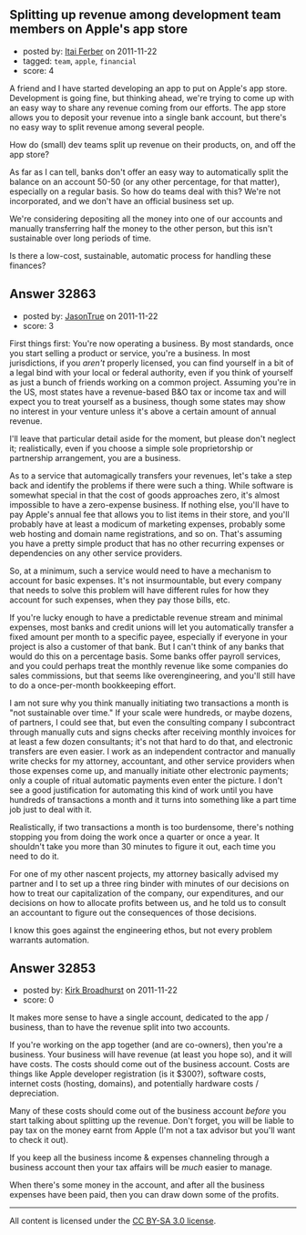 ## Splitting up revenue among development team members on Apple's app store

- posted by: [Itai Ferber](https://stackexchange.com/users/-1/14592-itai-ferber) on 2011-11-22
- tagged: `team`, `apple`, `financial`
- score: 4

A friend and I have started developing an app to put on Apple's app store. Development is going fine, but thinking ahead, we're trying to come up with an easy way to share any revenue coming from our efforts. The app store allows you to deposit your revenue into a single bank account, but there's no easy way to split revenue among several people.

How do (small) dev teams split up revenue on their products, on, and off the app store?

As far as I can tell, banks don't offer an easy way to automatically split the balance on an account 50-50 (or any other percentage, for that matter), especially on a regular basis. So how do teams deal with this? We're not incorporated, and we don't have an official business set up.

We're considering depositing all the money into one of our accounts and manually transferring half the money to the other person, but this isn't sustainable over long periods of time.

Is there a low-cost, sustainable, automatic process for handling these finances?


## Answer 32863

- posted by: [JasonTrue](https://stackexchange.com/users/-1/11289-jasontrue) on 2011-11-22
- score: 3

First things first: You're now operating a business. By most standards, once you start selling a product or service, you're a business. In most jurisdictions, if you _aren't_ properly licensed, you can find yourself in a bit of a legal bind with your local or federal authority, even if you think of yourself as just a bunch of friends working on a common project. Assuming you're in the US, most states have a revenue-based B&O tax or income tax and will expect you to treat yourself as a business, though some states may show no interest in your venture unless it's above a certain amount of annual revenue.

I'll leave that particular detail aside for the moment, but please don't neglect it; realistically, even if you choose a simple sole proprietorship or partnership arrangement, you are a business.

As to a service that automagically transfers your revenues, let's take a step back and identify the problems if there were such a thing. While software is somewhat special in that the cost of goods approaches zero, it's almost impossible to have a zero-expense business. If nothing else, you'll have to pay Apple's annual fee that allows you to list items in their store, and you'll probably have at least a modicum of marketing expenses, probably some web hosting and domain name registrations, and so on. That's assuming you have a pretty simple product that has no other recurring expenses or dependencies on any other service providers.

So, at a minimum, such a service would need to have a mechanism to account for basic expenses. It's not insurmountable, but every company that needs to solve this problem will have different rules for how they account for such expenses, when they pay those bills, etc.

If you're lucky enough to have a predictable revenue stream and minimal expenses, most banks and credit unions will let you automatically transfer a fixed amount per month to a specific payee, especially if everyone in your project is also a customer of that bank. But I can't think of any banks that would do this on a percentage basis. Some banks offer payroll services, and you could perhaps treat the monthly revenue like some companies do sales commissions, but that seems like overengineering, and you'll still have to do a once-per-month bookkeeping effort.

I am not sure why you think manually initiating two transactions a month is "not sustainable over time." If your scale were hundreds, or maybe dozens, of partners, I could see that, but even the consulting company I subcontract through manually cuts and signs checks after receiving monthly invoices for at least a few dozen consultants; it's not that hard to do that, and electronic transfers are even easier. I work as an independent contractor and manually write checks for my attorney, accountant, and other service providers when those expenses come up, and manually initiate other electronic payments; only a couple of ritual automatic payments even enter the picture. I don't see a good justification for automating this kind of work until you have hundreds of transactions a month and it turns into something like a part time job just to deal with it.

Realistically, if two transactions a month is too burdensome, there's nothing stopping you from doing the work once a quarter or once a year. It shouldn't take you more than 30 minutes to figure it out, each time you need to do it.

For one of my other nascent projects, my attorney basically advised my partner and I to set up a three ring binder with minutes of our decisions on how to treat our capitalization of the company, our expenditures, and our decisions on how to allocate profits between us, and he told us to consult an accountant to figure out the consequences of those decisions.

I know this goes against the engineering ethos, but not every problem warrants automation. 


## Answer 32853

- posted by: [Kirk Broadhurst](https://stackexchange.com/users/-1/14574-kirk-broadhurst) on 2011-11-22
- score: 0

It makes more sense to have a single account, dedicated to the app / business, than to have the revenue split into two accounts.

If you're working on the app together (and are co-owners), then you're a business. Your business will have revenue (at least you hope so), and it will have costs. The costs should come out of the business account.  Costs are things like Apple developer registration (is it $300?), software costs, internet costs (hosting, domains), and potentially hardware costs / depreciation.

Many of these costs should come out of the business account *before* you start talking about splitting up the revenue. Don't forget, you will be liable to pay tax on the money earnt from Apple (I'm not a tax advisor but you'll want to check it out).

If you keep all the business income & expenses channeling through a business account then your tax affairs will be *much* easier to manage.

When there's some money in the account, and after all the business expenses have been paid, then you can draw down some of the profits.



---

All content is licensed under the [CC BY-SA 3.0 license](https://creativecommons.org/licenses/by-sa/3.0/).
